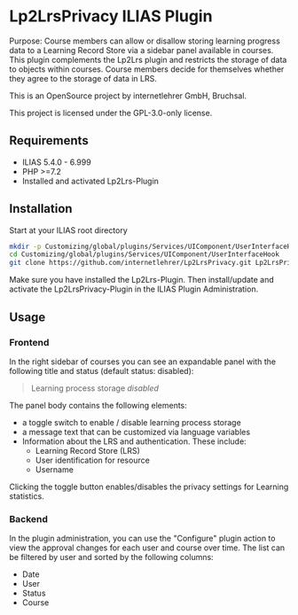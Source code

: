 # Lp2LrsPrivacy ILIAS Plugin

Purpose: Course members can allow or disallow storing learning progress data to a Learning Record Store via a sidebar panel available in courses.
This plugin complements the Lp2Lrs plugin and restricts the storage of data to objects within courses. Course members decide for themselves whether they agree to the storage of data in LRS. 

This is an OpenSource project by internetlehrer GmbH, Bruchsal.

This project is licensed under the GPL-3.0-only license.

## Requirements

* ILIAS 5.4.0 - 6.999
* PHP >=7.2
* Installed and activated Lp2Lrs-Plugin

## Installation

Start at your ILIAS root directory

```bash
mkdir -p Customizing/global/plugins/Services/UIComponent/UserInterfaceHook
cd Customizing/global/plugins/Services/UIComponent/UserInterfaceHook
git clone https://github.com/internetlehrer/Lp2LrsPrivacy.git Lp2LrsPrivacy
```

Make sure you have installed the Lp2Lrs-Plugin. Then install/update and activate the Lp2LrsPrivacy-Plugin in the ILIAS Plugin Administration. 

## Usage

### Frontend

In the right sidebar of courses you can see an expandable panel with the following title and status (default status: disabled):

> Learning process storage *disabled*

The panel body contains the following elements:

- a toggle switch to enable / disable learning process storage
- a message text that can be customized via language variables
- Information about the LRS and authentication. These include:
  - Learning Record Store (LRS)
  - User identification for resource
  - Username

Clicking the toggle button enables/disables the privacy settings for Learning statistics.

### Backend

In the plugin administration, you can use the "Configure" plugin action to view the approval changes for each user and course over time. The list can be filtered by user and sorted by the following columns:

- Date
- User
- Status
- Course

